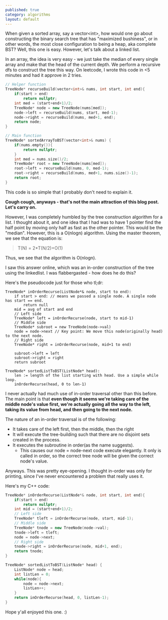 ```yaml
---
published: true
category: algorithms
layout: default
---
```

When given a sorted array, say a vector\<int\>, how would one go about constructing the binary search tree that has "maximized bushiness", or in other words, the most close configuration to being a heap, aka complete BST? Well, this one is easy. However, let's talk about a linked list.

In an array, the idea is very easy - we just take the median of every single array and make that the head of the current depth. We perform a recursive dfs to construct the tree this way. On leetcode, I wrote this code in \<5 minutes and had it approve in 2 tries.

```c++
// Helper function
TreeNode* recurseBuild(vector<int>& nums, int start, int end){
	if(start > end)
		return nullptr;
	int med = (start+end+1)/2;
	TreeNode* node = new TreeNode(nums[med]);
	node->left = recurseBuild(nums, start, med-1);
	node->right = recurseBuild(nums, med+1, end);
	return node;
}

// Main function
TreeNode* sortedArrayToBST(vector<int>& nums) {
	if(nums.empty()){
		return nullptr;
	}
	int med = nums.size()/2;
	TreeNode* root = new TreeNode(nums[med]);
	root->left = recurseBuild(nums, 0, med-1);
	root->right = recurseBuild(nums, med+1, nums.size()-1);
	return root;
}
```
This code is so simple that I probably don't need to explain it.

**Cough cough, anyways - that's not the main attraction of this blog post. Let's carry on.**

However, I was completely humbled by the tree construction algorithm for a list. I thought about it, and one idea that I had was to have 1 pointer find the half point by moving only half as fast as the other pointer. This would be the "median". However, this is a O(nlogn) algorithm. Using the master theorem, we see that the equation is:

> T(N) = 2\*T(N/2)+O(1) 

Thus, we see that the algorithm is O(nlogn).

I saw this answer online, which was an in-order construction of the tree using the linkedlist. I was flabbergasted - how does he do this?

Here's the pseudocode just for those who tl;dr:

```
TreeNode* inOrderRecurse(ListNode*& node, start to end):
	if start > end: // means we passed a single node. A single node has start == end.
    	return null
    mid = avg of start and end
    // Left side
    TreeNode* left = inOrderRecurse(node, start to mid-1)
    // Middle side
    TreeNode* subroot = new TreeNode(node->val)
    node = node->next // Key point: We move this node(originally head) to the next node.
    // Right side
    TreeNode* right = inOrderRecurse(node, mid+1 to end)
    
    subroot->left = left
    subroot->right = right
    return subroot

TreeNode* sortedListToBST(ListNode* head):
	len := length of the list starting with head. Use a simple while loop.
    inOrderRecurse(head, 0 to len-1)

```

I never actually had much use of in-order traversal other than this before. The main point is that **even though it seems we're taking care of the middle node's value first, we're actually going all the way to the left, taking its value from head, and then going to the next node.**

The nature of an in-order traversal is of the following: 

- It takes care of the left first, then the middle, then the right
- It will execute the tree-building such that there are no disjoint sets created in the process.
- It executes the subroutine in order(as the name suggests). 
	- This causes our node = node-next code execute elegantly. It only is called in order, so the correct tree node will be given the correct node's value.
    
Anyways. This was pretty eye-opening. I thought in-order was only for printing, since I've never encountered a problem that really uses it.

Here's my C++ code:

```c++
TreeNode* inOrderRecurse(ListNode*& node, int start, int end){
	if(start > end)
		return nullptr;
	int mid = (start+end+1)/2;
	// Left side
	TreeNode* tleft = inOrderRecurse(node, start, mid-1);
    // Middle side
	TreeNode* tnode = new TreeNode(node->val);
	tnode->left = tleft;
	node = node->next;
	// Right side
	tnode->right = inOrderRecurse(node, mid+1, end);
	return tnode;
}

TreeNode* sortedListToBST(ListNode* head) {
	ListNode* node = head;
	int listLen = 0;
	while(node){
		node = node->next;
		listLen++;
	}
	return inOrderRecurse(head, 0, listLen-1);
}
```

Hope y'all enjoyed this one. :)

<script src="https://utteranc.es/client.js" repo="OneRaynyDay/oneraynyday.github.io" issue-term="pathname" theme="github-light" crossorigin="anonymous" async> </script>
